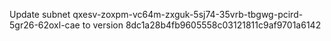 Update subnet qxesv-zoxpm-vc64m-zxguk-5sj74-35vrb-tbgwg-pcird-5gr26-62oxl-cae to version 8dc1a28b4fb9605558c03121811c9af9701a6142
